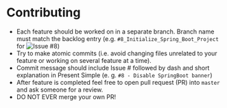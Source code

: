 # Contributing
- Each feature should be worked on in a separate branch. Branch name must match the backlog entry (e.g. ```#8_Initialize_Spring_Boot_Project``` for ![Issue #8](https://github.com/iodudes/friends-nearby/issues/8))
- Try to make atomic commits (i.e. avoid changing files unrelated to your feature or working on several feature at a time). 
- Commit message should include Issue # followed by dash and short explanation in Present Simple (e. g. ```#8 - Disable SpringBoot banner```)
- After feature is completed feel free to open pull request (PR) into ```master``` and ask someone for a review.
- DO NOT EVER merge your own PR!
